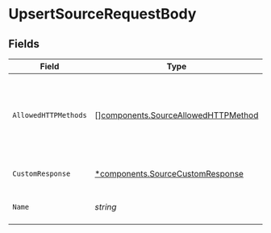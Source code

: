 # UpsertSourceRequestBody


## Fields

| Field                                                                                  | Type                                                                                   | Required                                                                               | Description                                                                            |
| -------------------------------------------------------------------------------------- | -------------------------------------------------------------------------------------- | -------------------------------------------------------------------------------------- | -------------------------------------------------------------------------------------- |
| `AllowedHTTPMethods`                                                                   | [][components.SourceAllowedHTTPMethod](../../models/shared/sourceallowedhttpmethod.md) | :heavy_minus_sign:                                                                     | List of allowed HTTP methods. Defaults to PUT, POST, PATCH, DELETE.                    |
| `CustomResponse`                                                                       | [*components.SourceCustomResponse](../../models/shared/sourcecustomresponse.md)        | :heavy_minus_sign:                                                                     | Custom response object                                                                 |
| `Name`                                                                                 | *string*                                                                               | :heavy_check_mark:                                                                     | A unique name for the source                                                           |
